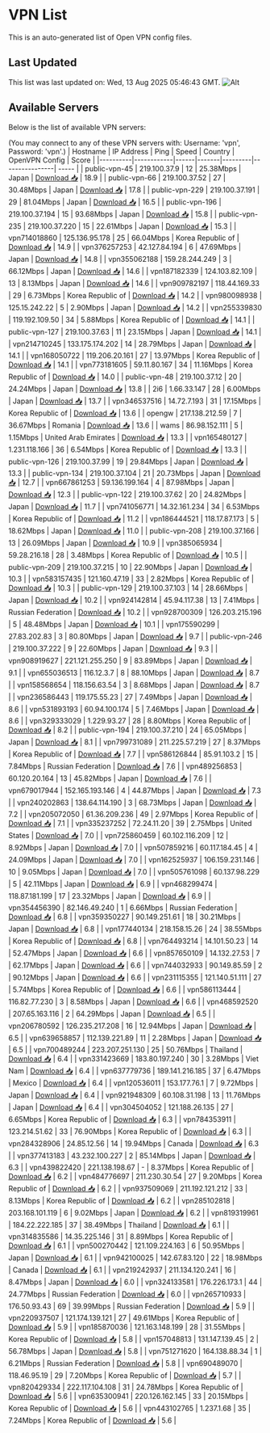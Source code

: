 # VPN List

This is an auto-generated list of Open VPN config files.

## Last Updated

This list was last updated on: Wed, 13 Aug 2025 05:46:43 GMT.
![Alt](https://repobeats.axiom.co/api/embed/186b98318ef1479477931607c1ad7d823f12451f.svg "Repobeats analytics image")

## Available Servers

Below is the list of available VPN servers:

(You may connect to any of these VPN servers with: Username: 'vpn', Password: 'vpn'.)
| Hostname | IP Address | Ping | Speed | Country | OpenVPN Config | Score |
|----------|------------|------|-------|---------|----------------| ----- |
| public-vpn-45 | 219.100.37.9 | 12 | 25.38Mbps | Japan | [Download 📥](./configs/server_0_JP.ovpn) | 18.9 |
| public-vpn-66 | 219.100.37.52 | 27 | 30.48Mbps | Japan | [Download 📥](./configs/server_1_JP.ovpn) | 17.8 |
| public-vpn-229 | 219.100.37.191 | 29 | 81.04Mbps | Japan | [Download 📥](./configs/server_2_JP.ovpn) | 16.5 |
| public-vpn-196 | 219.100.37.194 | 15 | 93.68Mbps | Japan | [Download 📥](./configs/server_3_JP.ovpn) | 15.8 |
| public-vpn-235 | 219.100.37.220 | 15 | 22.61Mbps | Japan | [Download 📥](./configs/server_4_JP.ovpn) | 15.3 |
| vpn714018860 | 125.136.95.178 | 25 | 66.04Mbps | Korea Republic of | [Download 📥](./configs/server_5_KR.ovpn) | 14.9 |
| vpn376257253 | 42.127.84.194 | 6 | 47.69Mbps | Japan | [Download 📥](./configs/server_6_JP.ovpn) | 14.8 |
| vpn355062188 | 159.28.244.249 | 3 | 66.12Mbps | Japan | [Download 📥](./configs/server_7_JP.ovpn) | 14.6 |
| vpn187182339 | 124.103.82.109 | 13 | 8.13Mbps | Japan | [Download 📥](./configs/server_8_JP.ovpn) | 14.6 |
| vpn909782197 | 118.44.169.33 | 29 | 6.73Mbps | Korea Republic of | [Download 📥](./configs/server_9_KR.ovpn) | 14.2 |
| vpn980098938 | 125.15.242.22 | 5 | 2.90Mbps | Japan | [Download 📥](./configs/server_10_JP.ovpn) | 14.2 |
| vpn255339830 | 119.192.109.50 | 34 | 5.88Mbps | Korea Republic of | [Download 📥](./configs/server_11_KR.ovpn) | 14.1 |
| public-vpn-127 | 219.100.37.63 | 11 | 23.15Mbps | Japan | [Download 📥](./configs/server_12_JP.ovpn) | 14.1 |
| vpn214710245 | 133.175.174.202 | 14 | 28.79Mbps | Japan | [Download 📥](./configs/server_13_JP.ovpn) | 14.1 |
| vpn168050722 | 119.206.20.161 | 27 | 13.97Mbps | Korea Republic of | [Download 📥](./configs/server_14_KR.ovpn) | 14.1 |
| vpn773181605 | 59.11.80.167 | 34 | 11.16Mbps | Korea Republic of | [Download 📥](./configs/server_15_KR.ovpn) | 14.0 |
| public-vpn-48 | 219.100.37.12 | 20 | 24.24Mbps | Japan | [Download 📥](./configs/server_16_JP.ovpn) | 13.8 |
| 2i6 | 1.66.33.147 | 28 | 6.00Mbps | Japan | [Download 📥](./configs/server_17_JP.ovpn) | 13.7 |
| vpn346537516 | 14.72.7.193 | 31 | 17.15Mbps | Korea Republic of | [Download 📥](./configs/server_18_KR.ovpn) | 13.6 |
| opengw | 217.138.212.59 | 7 | 36.67Mbps | Romania | [Download 📥](./configs/server_19_RO.ovpn) | 13.6 |
| wams | 86.98.152.111 | 5 | 1.15Mbps | United Arab Emirates | [Download 📥](./configs/server_20_AE.ovpn) | 13.3 |
| vpn165480127 | 1.231.118.166 | 36 | 6.54Mbps | Korea Republic of | [Download 📥](./configs/server_21_KR.ovpn) | 13.3 |
| public-vpn-126 | 219.100.37.99 | 19 | 29.84Mbps | Japan | [Download 📥](./configs/server_22_JP.ovpn) | 13.3 |
| public-vpn-134 | 219.100.37.104 | 21 | 20.73Mbps | Japan | [Download 📥](./configs/server_23_JP.ovpn) | 12.7 |
| vpn667861253 | 59.136.199.164 | 4 | 87.98Mbps | Japan | [Download 📥](./configs/server_24_JP.ovpn) | 12.3 |
| public-vpn-122 | 219.100.37.62 | 20 | 24.82Mbps | Japan | [Download 📥](./configs/server_25_JP.ovpn) | 11.7 |
| vpn741056771 | 14.32.161.234 | 34 | 6.53Mbps | Korea Republic of | [Download 📥](./configs/server_26_KR.ovpn) | 11.2 |
| vpn186444521 | 118.17.87.173 | 5 | 18.62Mbps | Japan | [Download 📥](./configs/server_27_JP.ovpn) | 11.0 |
| public-vpn-208 | 219.100.37.166 | 13 | 26.09Mbps | Japan | [Download 📥](./configs/server_28_JP.ovpn) | 10.9 |
| vpn385065934 | 59.28.216.18 | 28 | 3.48Mbps | Korea Republic of | [Download 📥](./configs/server_29_KR.ovpn) | 10.5 |
| public-vpn-209 | 219.100.37.215 | 10 | 22.90Mbps | Japan | [Download 📥](./configs/server_30_JP.ovpn) | 10.3 |
| vpn583157435 | 121.160.47.19 | 33 | 2.82Mbps | Korea Republic of | [Download 📥](./configs/server_31_KR.ovpn) | 10.3 |
| public-vpn-129 | 219.100.37.103 | 14 | 28.66Mbps | Japan | [Download 📥](./configs/server_32_JP.ovpn) | 10.2 |
| vpn924142814 | 45.94.117.38 | 13 | 7.41Mbps | Russian Federation | [Download 📥](./configs/server_33_RU.ovpn) | 10.2 |
| vpn928700309 | 126.203.215.196 | 5 | 48.48Mbps | Japan | [Download 📥](./configs/server_34_JP.ovpn) | 10.1 |
| vpn175590299 | 27.83.202.83 | 3 | 80.80Mbps | Japan | [Download 📥](./configs/server_35_JP.ovpn) | 9.7 |
| public-vpn-246 | 219.100.37.222 | 9 | 22.60Mbps | Japan | [Download 📥](./configs/server_36_JP.ovpn) | 9.3 |
| vpn908919627 | 221.121.255.250 | 9 | 83.89Mbps | Japan | [Download 📥](./configs/server_37_JP.ovpn) | 9.1 |
| vpn655036513 | 116.12.3.7 | 8 | 88.10Mbps | Japan | [Download 📥](./configs/server_38_JP.ovpn) | 8.7 |
| vpn158568654 | 118.156.63.54 | 3 | 8.68Mbps | Japan | [Download 📥](./configs/server_39_JP.ovpn) | 8.7 |
| vpn236586443 | 119.175.55.23 | 27 | 7.49Mbps | Japan | [Download 📥](./configs/server_40_JP.ovpn) | 8.6 |
| vpn531893193 | 60.94.100.174 | 5 | 7.46Mbps | Japan | [Download 📥](./configs/server_41_JP.ovpn) | 8.6 |
| vpn329333029 | 1.229.93.27 | 28 | 8.80Mbps | Korea Republic of | [Download 📥](./configs/server_42_KR.ovpn) | 8.2 |
| public-vpn-194 | 219.100.37.210 | 24 | 65.05Mbps | Japan | [Download 📥](./configs/server_43_JP.ovpn) | 8.1 |
| vpn799731089 | 211.225.57.219 | 27 | 8.37Mbps | Korea Republic of | [Download 📥](./configs/server_44_KR.ovpn) | 7.7 |
| vpn586126844 | 85.91.103.2 | 15 | 7.84Mbps | Russian Federation | [Download 📥](./configs/server_45_RU.ovpn) | 7.6 |
| vpn489256853 | 60.120.20.164 | 13 | 45.82Mbps | Japan | [Download 📥](./configs/server_46_JP.ovpn) | 7.6 |
| vpn679017944 | 152.165.193.146 | 4 | 44.87Mbps | Japan | [Download 📥](./configs/server_47_JP.ovpn) | 7.3 |
| vpn240202863 | 138.64.114.190 | 3 | 68.73Mbps | Japan | [Download 📥](./configs/server_48_JP.ovpn) | 7.2 |
| vpn205072050 | 61.36.209.236 | 49 | 2.97Mbps | Korea Republic of | [Download 📥](./configs/server_49_KR.ovpn) | 7.1 |
| vpn335237252 | 72.24.11.20 | 39 | 2.75Mbps | United States | [Download 📥](./configs/server_50_US.ovpn) | 7.0 |
| vpn725860459 | 60.102.116.209 | 12 | 8.92Mbps | Japan | [Download 📥](./configs/server_51_JP.ovpn) | 7.0 |
| vpn507859216 | 60.117.184.45 | 4 | 24.09Mbps | Japan | [Download 📥](./configs/server_52_JP.ovpn) | 7.0 |
| vpn162525937 | 106.159.231.146 | 10 | 9.05Mbps | Japan | [Download 📥](./configs/server_53_JP.ovpn) | 7.0 |
| vpn505761098 | 60.137.98.229 | 5 | 42.11Mbps | Japan | [Download 📥](./configs/server_54_JP.ovpn) | 6.9 |
| vpn468299474 | 118.87.181.199 | 17 | 23.32Mbps | Japan | [Download 📥](./configs/server_55_JP.ovpn) | 6.9 |
| vpn354456390 | 82.146.49.240 | 1 | 6.66Mbps | Russian Federation | [Download 📥](./configs/server_56_RU.ovpn) | 6.8 |
| vpn359350227 | 90.149.251.61 | 18 | 30.21Mbps | Japan | [Download 📥](./configs/server_57_JP.ovpn) | 6.8 |
| vpn177440134 | 218.158.15.26 | 24 | 38.55Mbps | Korea Republic of | [Download 📥](./configs/server_58_KR.ovpn) | 6.8 |
| vpn764493214 | 14.101.50.23 | 14 | 52.47Mbps | Japan | [Download 📥](./configs/server_59_JP.ovpn) | 6.6 |
| vpn857650109 | 14.132.27.53 | 7 | 62.17Mbps | Japan | [Download 📥](./configs/server_60_JP.ovpn) | 6.6 |
| vpn744032933 | 90.149.85.59 | 2 | 90.12Mbps | Japan | [Download 📥](./configs/server_61_JP.ovpn) | 6.6 |
| vpn231115355 | 121.140.51.111 | 27 | 5.74Mbps | Korea Republic of | [Download 📥](./configs/server_62_KR.ovpn) | 6.6 |
| vpn586113444 | 116.82.77.230 | 3 | 8.58Mbps | Japan | [Download 📥](./configs/server_63_JP.ovpn) | 6.6 |
| vpn468592520 | 207.65.163.116 | 2 | 64.29Mbps | Japan | [Download 📥](./configs/server_64_JP.ovpn) | 6.5 |
| vpn206780592 | 126.235.217.208 | 16 | 12.94Mbps | Japan | [Download 📥](./configs/server_65_JP.ovpn) | 6.5 |
| vpn639658857 | 112.139.221.89 | 11 | 2.28Mbps | Japan | [Download 📥](./configs/server_66_JP.ovpn) | 6.5 |
| vpn700489244 | 223.207.251.130 | 25 | 50.76Mbps | Thailand | [Download 📥](./configs/server_67_TH.ovpn) | 6.4 |
| vpn331423669 | 183.80.197.240 | 30 | 3.28Mbps | Viet Nam | [Download 📥](./configs/server_68_VN.ovpn) | 6.4 |
| vpn637779736 | 189.141.216.185 | 37 | 6.47Mbps | Mexico | [Download 📥](./configs/server_69_MX.ovpn) | 6.4 |
| vpn120536011 | 153.177.76.1 | 7 | 9.72Mbps | Japan | [Download 📥](./configs/server_70_JP.ovpn) | 6.4 |
| vpn921948309 | 60.108.31.198 | 13 | 11.76Mbps | Japan | [Download 📥](./configs/server_71_JP.ovpn) | 6.4 |
| vpn304504052 | 121.188.26.135 | 27 | 6.65Mbps | Korea Republic of | [Download 📥](./configs/server_72_KR.ovpn) | 6.3 |
| vpn784353911 | 123.214.51.62 | 33 | 76.90Mbps | Korea Republic of | [Download 📥](./configs/server_73_KR.ovpn) | 6.3 |
| vpn284328906 | 24.85.12.56 | 14 | 19.94Mbps | Canada | [Download 📥](./configs/server_74_CA.ovpn) | 6.3 |
| vpn377413183 | 43.232.100.227 | 2 | 85.14Mbps | Japan | [Download 📥](./configs/server_75_JP.ovpn) | 6.3 |
| vpn439822420 | 221.138.198.67 | - | 8.37Mbps | Korea Republic of | [Download 📥](./configs/server_76_KR.ovpn) | 6.2 |
| vpn484776697 | 211.230.30.54 | 27 | 9.20Mbps | Korea Republic of | [Download 📥](./configs/server_77_KR.ovpn) | 6.2 |
| vpn937509069 | 211.192.121.212 | 33 | 8.13Mbps | Korea Republic of | [Download 📥](./configs/server_78_KR.ovpn) | 6.2 |
| vpn285102818 | 203.168.101.119 | 6 | 9.02Mbps | Japan | [Download 📥](./configs/server_79_JP.ovpn) | 6.2 |
| vpn819319961 | 184.22.222.185 | 37 | 38.49Mbps | Thailand | [Download 📥](./configs/server_80_TH.ovpn) | 6.1 |
| vpn314835586 | 14.35.225.146 | 31 | 8.89Mbps | Korea Republic of | [Download 📥](./configs/server_81_KR.ovpn) | 6.1 |
| vpn500270442 | 121.109.224.163 | 6 | 50.95Mbps | Japan | [Download 📥](./configs/server_82_JP.ovpn) | 6.1 |
| vpn942100025 | 142.67.83.120 | 22 | 18.98Mbps | Canada | [Download 📥](./configs/server_83_CA.ovpn) | 6.1 |
| vpn219242937 | 211.134.120.241 | 16 | 8.47Mbps | Japan | [Download 📥](./configs/server_84_JP.ovpn) | 6.0 |
| vpn324133581 | 176.226.173.1 | 44 | 24.77Mbps | Russian Federation | [Download 📥](./configs/server_85_RU.ovpn) | 6.0 |
| vpn265710933 | 176.50.93.43 | 69 | 39.99Mbps | Russian Federation | [Download 📥](./configs/server_86_RU.ovpn) | 5.9 |
| vpn220937507 | 121.174.139.121 | 27 | 49.61Mbps | Korea Republic of | [Download 📥](./configs/server_87_KR.ovpn) | 5.9 |
| vpn185870036 | 121.163.148.199 | 28 | 31.55Mbps | Korea Republic of | [Download 📥](./configs/server_88_KR.ovpn) | 5.8 |
| vpn157048813 | 131.147.139.45 | 2 | 56.78Mbps | Japan | [Download 📥](./configs/server_89_JP.ovpn) | 5.8 |
| vpn751271620 | 164.138.88.34 | 1 | 6.21Mbps | Russian Federation | [Download 📥](./configs/server_90_RU.ovpn) | 5.8 |
| vpn690489070 | 118.46.95.19 | 29 | 7.20Mbps | Korea Republic of | [Download 📥](./configs/server_91_KR.ovpn) | 5.7 |
| vpn820429334 | 222.117.104.108 | 31 | 24.78Mbps | Korea Republic of | [Download 📥](./configs/server_92_KR.ovpn) | 5.6 |
| vpn635300941 | 220.126.162.145 | 33 | 20.15Mbps | Korea Republic of | [Download 📥](./configs/server_93_KR.ovpn) | 5.6 |
| vpn443102765 | 1.237.1.68 | 35 | 7.24Mbps | Korea Republic of | [Download 📥](./configs/server_94_KR.ovpn) | 5.6 |
